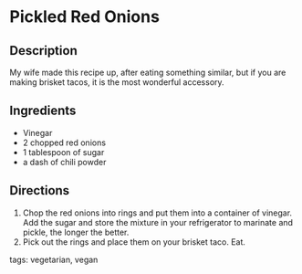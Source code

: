 Pickled Red Onions
==================

## Description

My wife made this recipe up, after eating something similar, but if you are making brisket tacos, it is the most wonderful accessory.

## Ingredients

* Vinegar
* 2 chopped red onions
* 1 tablespoon of sugar
* a dash of chili powder

## Directions

1. Chop the red onions into rings and put them into a container of vinegar. Add the sugar and store the mixture in your refrigerator to marinate and pickle, the longer the better.
1. Pick out the rings and place them on your brisket taco. Eat.

tags: vegetarian, vegan
